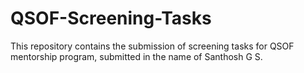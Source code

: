 # QSOF-Screening-Tasks
This repository contains the submission of screening tasks for QSOF mentorship program, submitted in the name of Santhosh G S.
